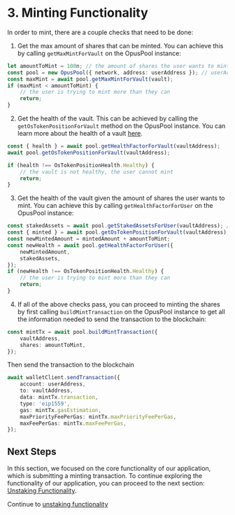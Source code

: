 # 3. Minting Functionality

In order to mint, there are a couple checks that need to be done:

1. Get the max amount of shares that can be minted. You can achieve this by calling `getMaxMintForVault` on the OpusPool instance:

```typescript
let amountToMint = 100n; // the amount of shares the user wants to mint, expressed in wei
const pool = new OpusPool({ network, address: userAddress }); // userAddress is the address of the user, can be obtained from wagmi, network is the network you are on and can be Mainnet or Holesky.
const maxMint = await pool.getMaxMintForVault(vault);
if (maxMint < amountToMint) {
    // the user is trying to mint more than they can
    return;
}
```

2. Get the health of the vault. This can be achieved by calling the `getOsTokenPositionForVault` method on the OpusPool instance. You can learn more about the health of a vault [here](https://docs.stakewise.io/guides/oseth#maintaining-a-healthy-oseth-position).

```typescript
const { health } = await pool.getHealthFactorForVault(vaultAddress);
await pool.getOsTokenPositionForVault(vaultAddress);

if (health !== OsTokenPositionHealth.Healthy) {
    // the vault is not healthy, the user cannot mint
    return;
}
```

3. Get the health of the vault given the amount of shares the user wants to mint. You can achieve this by calling `getHealthFactorForUser` on the OpusPool instance:

```typescript
const stakedAssets = await pool.getStakedAssetsForUser(vaultAddress); // get the current amount of assets staked
const { minted } = await pool.getOsTokenPositionForVault(vaultAddress); // get the current amount of shares minted
const newMintedAmount = mintedAmount + amountToMint;
const newHealth = await pool.getHealthFactorForUser({
    newMintedAmount,
    stakedAssets,
});
if (newHealth !== OsTokenPositionHealth.Healthy) {
    // the user is trying to mint more than they can
    return;
}
```

4. If all of the above checks pass, you can proceed to minting the shares by first calling `buildMintTransaction` on the OpusPool instance to get all the information needed to send the transaction to the blockchain:

```typescript
const mintTx = await pool.buildMintTransaction({
    vaultAddress,
    shares: amountToMint,
});
```

Then send the transaction to the blockchain

```typescript
await walletClient.sendTransaction({
    account: userAddress,
    to: vaultAddress,
    data: mintTx.transaction,
    type: 'eip1559',
    gas: mintTx.gasEstimation,
    maxPriorityFeePerGas: mintTx.maxPriorityFeePerGas,
    maxFeePerGas: mintTx.maxFeePerGas,
});
```

## Next Steps

In this section, we focused on the core functionality of our application, which is submitting a minting transaction. To continue exploring the functionality of our application, you can proceed to the next section: [Unstaking Functionality][unstake].

Continue to [unstaking functionality][unstake]

[unstake]: ./4-unstake.md
